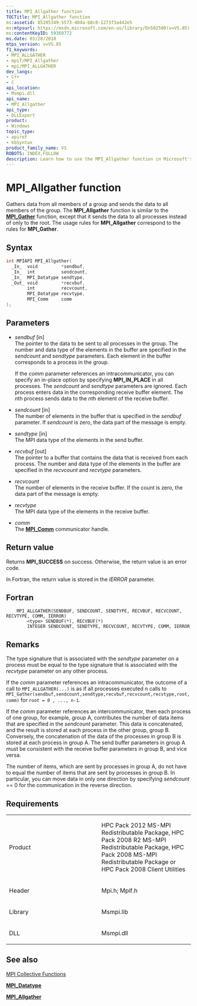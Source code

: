 ```yaml
---
title: MPI_Allgather function
TOCTitle: MPI_Allgather function
ms:assetid: 85205349-5573-404a-b8c0-1273f3a442e5
ms:mtpsurl: https://msdn.microsoft.com/en-us/library/Dn502500(v=VS.85)
ms:contentKeyID: 59360772
ms.date: 03/28/2018
mtps_version: v=VS.85
f1_keywords:
- MPI_ALLGATHER
- mpif/MPI_Allgather
- mpi/MPI_ALLGATHER
dev_langs:
- C++
- C
api_location:
- Msmpi.dll
api_name:
- MPI_Allgather
api_type:
- DLLExport
product:
- Windows
topic_type:
- apiref
- kbSyntax
product_family_name: VS
ROBOTS: INDEX,FOLLOW
description: Learn how to use the MPI_Allgather function in Microsoft's HPC Pack. This guide provides syntax, parameters, and usage rules for efficient data distribution.
---
```


# MPI\_Allgather function

Gathers data from all members of a group and sends the data to all members of the group. The **MPI\_Allgather** function is similar to the [**MPI\_Gather**](mpi-gather-function.md) function, except that it sends the data to all processes instead of only to the root. The usage rules for **MPI\_Allgather** correspond to the rules for **MPI\_Gather**.

## Syntax

``` c++
int MPIAPI MPI_Allgather(
  _In_  void         *sendbuf,
  _In_  int          sendcount,
  _In_  MPI_Datatype sendtype,
  _Out_ void         *recvbuf,
        int          recvcount,
        MPI_Datatype recvtype,
        MPI_Comm     comm
);
```

## Parameters

  - *sendbuf* \[in\]  
    The pointer to the data to be sent to all processes in the group. The number and data type of the elements in the buffer are specified in the *sendcount* and *sendtype* parameters. Each element in the buffer corresponds to a process in the group.
    
    If the *comm* parameter references an intracommunicator, you can specify an in-place option by specifying **MPI\_IN\_PLACE** in all processes. The *sendcount* and *sendtype* parameters are ignored. Each process enters data in the corresponding receive buffer element. The *n*th process sends data to the *n*th element of the receive buffer.

  - *sendcount* \[in\]  
    The number of elements in the buffer that is specified in the *sendbuf* parameter. If *sendcount* is zero, the data part of the message is empty.

  - *sendtype* \[in\]  
    The MPI data type of the elements in the send buffer.

  - *recvbuf* \[out\]  
    The pointer to a buffer that contains the data that is received from each process. The number and data type of the elements in the buffer are specified in the *recvcount* and *recvtype* parameters.

  - *recvcount*  
    The number of elements in the receive buffer. If the count is zero, the data part of the message is empty.

  - *recvtype*  
    The MPI data type of the elements in the receive buffer.

  - *comm*  
    The [**MPI\_Comm**](mpi-comm-enumeration.md) communicator handle.

## Return value

Returns **MPI\_SUCCESS** on success. Otherwise, the return value is an error code.

In Fortran, the return value is stored in the *IERROR* parameter.

## Fortran

``` FORTRAN
    MPI_ALLGATHER(SENDBUF, SENDCOUNT, SENDTYPE, RECVBUF, RECVCOUNT, RECVTYPE, COMM, IERROR)
        <type> SENDBUF(*), RECVBUF(*)
        INTEGER SENDCOUNT, SENDTYPE, RECVCOUNT, RECVTYPE, COMM, IERROR
```

## Remarks

The type signature that is associated with the *sendtype* parameter on a process must be equal to the type signature that is associated with the *recvtype* parameter on any other process.

If the *comm* parameter references an intracommunicator, the outcome of a call to `MPI_ALLGATHER(...)` is as if all processes executed n calls to `MPI_Gather(sendbuf,sendcount,sendtype,recvbuf,recvcount,recvtype,root,comm)` for `root = 0 , ..., n-1`.

If the *comm* parameter references an intercommunicator, then each process of one group, for example, group A, contributes the number of data items that are specified in the *sendcount* parameter. This data is concatenated, and the result is stored at each process in the other group, group B. Conversely, the concatenation of the data of the processes in group B is stored at each process in group A. The send buffer parameters in group A must be consistent with the receive buffer parameters in group B, and vice versa.

The number of items, which are sent by processes in group A, do not have to equal the number of items that are sent by processes in group B. In particular, you can move data in only one direction by specifying *sendcount* == 0 for the communication in the reverse direction.

## Requirements

<table>
<colgroup>
<col style="width: 50%" />
<col style="width: 50%" />
</colgroup>
<tbody>
<tr class="odd">
<td><p>Product</p></td>
<td><p>HPC Pack 2012 MS-MPI Redistributable Package, HPC Pack 2008 R2 MS-MPI Redistributable Package, HPC Pack 2008 MS-MPI Redistributable Package or HPC Pack 2008 Client Utilities</p></td>
</tr>
<tr class="even">
<td><p>Header</p></td>
<td>Mpi.h;
Mpif.h</td>
</tr>
<tr class="odd">
<td><p>Library</p></td>
<td>Msmpi.lib</td>
</tr>
<tr class="even">
<td><p>DLL</p></td>
<td>Msmpi.dll</td>
</tr>
</tbody>
</table>


## See also

[MPI Collective Functions](mpi-collective-functions.md)

[**MPI\_Datatype**](mpi-datatype-enumeration.md)

[**MPI\_Allgather**](mpi-allgather-function.md)


